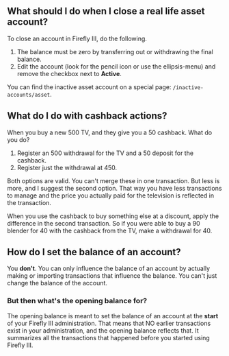 ## What should I do when I close a real life asset account?

To close an account in Firefly III, do the following.

1. The balance must be zero by transferring out or withdrawing the final balance.
2. Edit the account (look for the pencil icon or use the ellipsis-menu) and remove the checkbox next to **Active**.

You can find the inactive asset account on a special page: `/inactive-accounts/asset`.


## What do I do with cashback actions?

When you buy a new 500 TV, and they give you a 50 cashback. What do you do?

1. Register an 500 withdrawal for the TV and a 50 deposit for the cashback.
2. Register just the withdrawal at 450.

Both options are valid. You can't merge these in one transaction. But less is more, and I suggest the second option. That way you have less transactions to manage and the price you actually paid for the television is reflected in the transaction.

When you use the cashback to buy something else at a discount, apply the difference in the second transaction. So if you were able to buy a 90 blender for 40 with the cashback from the TV, make a withdrawal for 40.


## How do I set the balance of an account?

You **don't**. You can only influence the balance of an account by actually making or importing transactions that influence the balance. You can't just change the balance of the account.

### But then what's the opening balance for?

The opening balance is meant to set the balance of an account at the **start** of your Firefly III administration. That means that NO earlier transactions exist in your administration, and the opening balance reflects that. It summarizes all the transactions that happened before you started using Firefly III.

